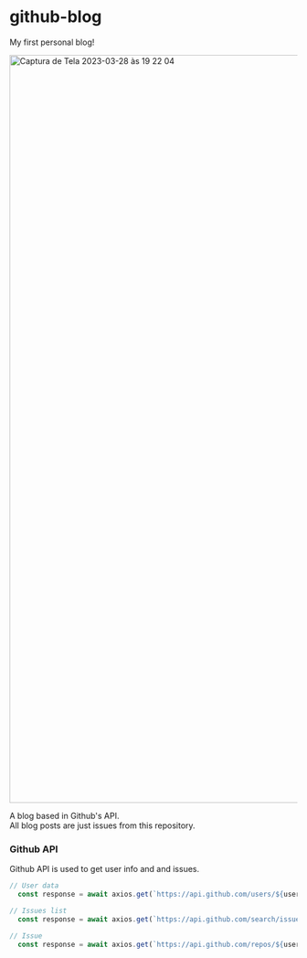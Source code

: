 # github-blog
My first personal blog!

<img width="1309" alt="Captura de Tela 2023-03-28 às 19 22 04" src="https://user-images.githubusercontent.com/62719629/228380179-3d35b02d-0dd5-465d-b05e-1b1950fcb89a.png">

A blog based in Github's API.<br/>
All blog posts are just issues from this repository.

### Github API
Github API is used to get user info and and issues.

```javascript
// User data
  const response = await axios.get(`https://api.github.com/users/${username}`)
```


```javascript
// Issues list
  const response = await axios.get(`https://api.github.com/search/issues?q=${query}repo:${username}/${repo}`)
```

```javascript
// Issue
  const response = await axios.get(`https://api.github.com/repos/${username}/${repo}/issues/${slug}`)
```
